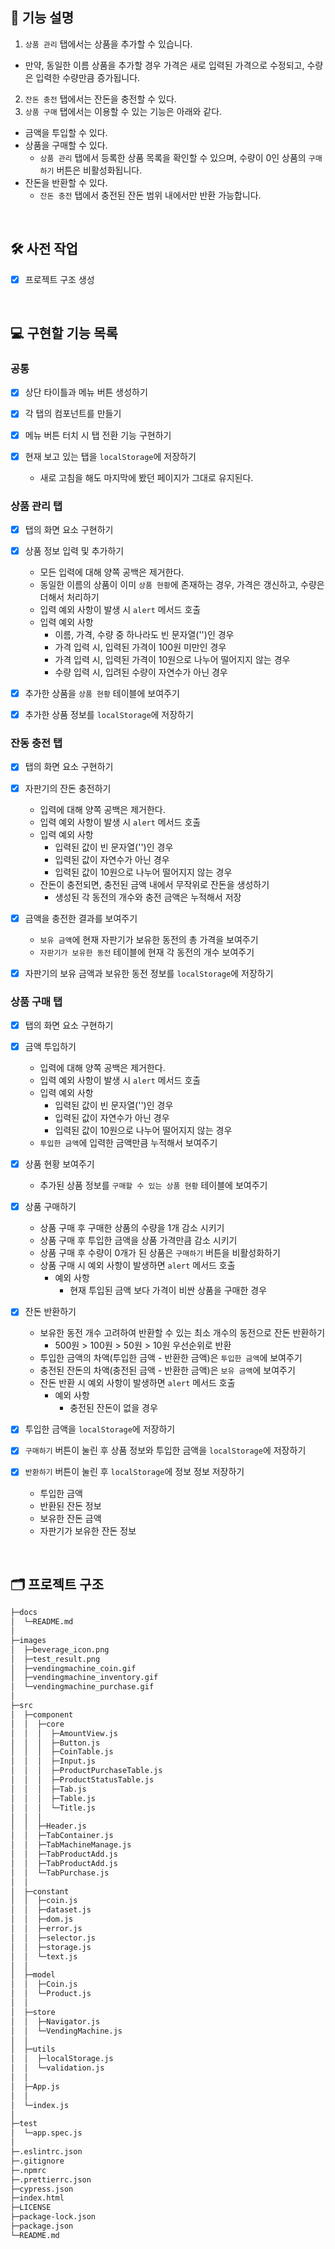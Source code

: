 ## 🥤 기능 설명
1. `상품 관리` 탭에서는 상품을 추가할 수 있습니다.
  - 만약, 동일한 이름 상품을 추가할 경우 가격은 새로 입력된 가격으로 수정되고, 수량은 입력한 수량만큼 증가됩니다.

2. `잔돈 충전` 탭에서는 잔돈을 충전할 수 있다.
3. `상품 구매` 탭에서는 이용할 수 있는 기능은 아래와 같다.
  - 금액을 투입할 수 있다.
  - 상품을 구매할 수 있다.
    - `상품 관리` 탭에서 등록한 상품 목록을 확인할 수 있으며, 수량이 0인 상품의 `구매하기` 버튼은 비활성화됩니다.
  - 잔돈을 반환할 수 있다.
    - `잔돈 충전` 탭에서 충전된 잔돈 범위 내에서만 반환 가능합니다.

<br>

## 🛠 사전 작업
- [x] 프로젝트 구조 생성

<br>

## 💻 구현할 기능 목록
### 공통
- [x] 상단 타이틀과 메뉴 버튼 생성하기

- [x] 각 탭의 컴포넌트를 만들기

- [x] 메뉴 버튼 터치 시 탭 전환 기능 구현하기

- [x] 현재 보고 있는 탭을 `localStorage`에 저장하기
  - 새로 고침을 해도 마지막에 봤던 페이지가 그대로 유지된다.

### 상품 관리 탭
- [x] 탭의 화면 요소 구현하기

- [x] 상품 정보 입력 및 추가하기
  - 모든 입력에 대해 양쪽 공백은 제거한다.
  - 동일한 이름의 상품이 이미 `상품 현황`에 존재하는 경우, 가격은 갱신하고, 수량은 더해서 처리하기
  - 입력 예외 사항이 발생 시 `alert` 메서드 호출
  - 입력 예외 사항
    - 이름, 가격, 수량 중 하나라도 빈 문자열('')인 경우
    - 가격 입력 시, 입력된 가격이 100원 미만인 경우
    - 가격 입력 시, 입력된 가격이 10원으로 나누어 떨어지지 않는 경우
    - 수량 입력 시, 입려된 수량이 자연수가 아닌 경우

- [x] 추가한 상품을 `상품 현황` 테이블에 보여주기

- [x] 추가한 상품 정보를 `localStorage`에 저장하기

### 잔동 충전 탭
- [x] 탭의 화면 요소 구현하기

- [x] 자판기의 잔돈 충전하기
  - 입력에 대해 양쪽 공백은 제거한다.
  - 입력 예외 사항이 발생 시 `alert` 메서드 호출
  - 입력 예외 사항
    - 입력된 값이 빈 문자열('')인 경우
    - 입력된 값이 자연수가 아닌 경우
    - 입력된 값이 10원으로 나누어 떨어지지 않는 경우
  - 잔돈이 충전되면, 충전된 금액 내에서 무작위로 잔돈을 생성하기
    - 생성된 각 동전의 개수와 충전 금액은 누적해서 저장

- [x] 금액을 충전한 결과를 보여주기
  - `보유 금액`에 현재 자판기가 보유한 동전의 총 가격을 보여주기
  - `자판기가 보유한 동전` 테이블에 현재 각 동전의 개수 보여주기

- [x] 자판기의 보유 금액과 보유한 동전 정보를 `localStorage`에 저장하기

### 상품 구매 탭
- [x] 탭의 화면 요소 구현하기

- [x] 금액 투입하기
  - 입력에 대해 양쪽 공백은 제거한다.
  - 입력 예외 사항이 발생 시 `alert` 메서드 호출
  - 입력 예외 사항
    - 입력된 값이 빈 문자열('')인 경우
    - 입력된 값이 자연수가 아닌 경우
    - 입력된 값이 10원으로 나누어 떨어지지 않는 경우
  - `투입한 금액`에 입력한 금액만큼 누적해서 보여주기

- [x] 상품 현황 보여주기
  - 추가된 상품 정보를 `구매할 수 있는 상품 현황` 테이블에 보여주기

- [x] 상품 구매하기
  - 상품 구매 후 구매한 상품의 수량을 1개 감소 시키기
  - 상품 구매 후 투입한 금액을 상품 가격만큼 감소 시키기
  - 상품 구매 후 수량이 0개가 된 상품은 `구매하기` 버튼을 비활성화하기
  - 상품 구매 시 예외 사항이 발생하면 `alert` 메서드 호출
    - 예외 사항
      - 현재 투입된 금액 보다 가격이 비싼 상품을 구매한 경우

- [x] 잔돈 반환하기
  - 보유한 동전 개수 고려하여 반환할 수 있는 최소 개수의 동전으로 잔돈 반환하기
    - 500원 > 100원 > 50원 > 10원 우선순위로 반환
  - 투입한 금액의 차액(투입한 금액 - 반환한 금액)은 `투입한 금액`에 보여주기
  - 충전된 잔돈의 차액(충전된 금액 - 반환한 금액)은 `보유 금액`에 보여주기
  - 잔돈 반환 시 예외 사항이 발생하면 `alert` 메서드 호출
    - 예외 사항
      - 충전된 잔돈이 없을 경우

- [x] 투입한 금액을 `localStorage`에 저장하기

- [x] `구매하기` 버튼이 눌린 후 상품 정보와 투입한 금액을 `localStorage`에 저장하기

- [x] `반환하기` 버튼이 눌린 후 `localStorage`에 정보 정보 저장하기
  - 투입한 금액
  - 반환된 잔돈 정보
  - 보유한 잔돈 금액
  - 자판기가 보유한 잔돈 정보

<br>

## 🗂 프로젝트 구조
```bash
├─docs
│  └─README.md
│  
├─images 
│  ├─beverage_icon.png
│  ├─test_result.png
│  ├─vendingmachine_coin.gif
│  ├─vendingmachine_inventory.gif
│  └─vendingmachine_purchase.gif
│
├─src
│  ├─component
│  │  ├─core
│  │  │  ├─AmountView.js
│  │  │  ├─Button.js
│  │  │  ├─CoinTable.js
│  │  │  ├─Input.js
│  │  │  ├─ProductPurchaseTable.js
│  │  │  ├─ProductStatusTable.js
│  │  │  ├─Tab.js
│  │  │  ├─Table.js
│  │  │  └─Title.js
│  │  │
│  │  ├─Header.js
│  │  ├─TabContainer.js
│  │  ├─TabMachineManage.js
│  │  ├─TabProductAdd.js
│  │  ├─TabProductAdd.js
│  │  └─TabPurchase.js
│  │
│  ├─constant
│  │  ├─coin.js
│  │  ├─dataset.js
│  │  ├─dom.js
│  │  ├─error.js
│  │  ├─selector.js
│  │  ├─storage.js
│  │  └─text.js
│  │
│  ├─model
│  │  ├─Coin.js
│  │  └─Product.js
│  │
│  ├─store
│  │  ├─Navigator.js
│  │  └─VendingMachine.js
│  │
│  ├─utils
│  │  ├─localStorage.js
│  │  └─validation.js
│  │
│  ├─App.js
│  │
│  └─index.js
│
├─test
│  └─app.spec.js
│
├─.eslintrc.json 
├─.gitignore
├─.npmrc
├─.prettierrc.json
├─cypress.json
├─index.html
├─LICENSE
├─package-lock.json
├─package.json
└─README.md
```